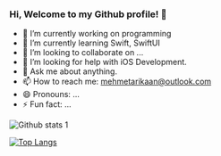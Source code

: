 ### Hi, Welcome to my Github profile! 👋


- 🔭 I’m currently working on programming
- 🌱 I’m currently learning Swift, SwiftUI
- 👯 I’m looking to collaborate on ...
- 🤔 I’m looking for help with iOS Development.
- 💬 Ask me about anything.
- 📫 How to reach me: mehmetarikaan@outlook.com
- 😄 Pronouns: ...
- ⚡ Fun fact: ...

![Github stats 1](https://github-readme-stats.vercel.app/api?username=mehmetarikaan&show_icons=true&theme=gradient)

[![Top Langs](https://github-readme-stats.vercel.app/api/top-langs/?username=mehmetarikaan)](https://github.com/mehmetarikaan)
